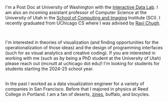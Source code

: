 I'm a Post Doc at University of Washington with the [Interactive Data Lab](https://idl.cs.washington.edu/). I am also an incoming assistant professor of Computer Science at the University of Utah in the [School of Computing and Imaging](https://www.sci.utah.edu/) Institute (SCI). I recently graduated from UChicago CS where I was advised by [Ravi Chugh](http://people.cs.uchicago.edu/~rchugh/). 

<br/>

I'm interested in theories of visualization (and finding opportunities for the operationalization of those ideas) and the design of programming interfaces (such for as visual analytics and creative coding). If you are interested in working with me (such as by being a PhD student at the University of Utah) please reach out (mcnutt at uchicago dot edu)! I'm looking for students for students starting the 2024-25 school year.

<br/>
In the past I worked as a data visualization engineer for a variety of companies in San Francisco. 
Before that I majored in physics at Reed College in Portland. 
I am a fan of deserts, <a href="https://www.mcnutt.in/#/zines">zines</a>, buffalo, and bicycles.
